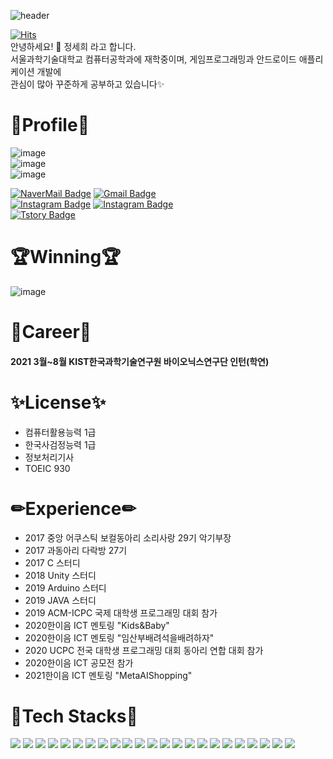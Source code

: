 ![header](https://capsule-render.vercel.app/api?type=waving&color=auto&height=250&section=header&text=saying%20me&fontSize=90)

[![Hits](https://hits.seeyoufarm.com/api/count/incr/badge.svg?url=https%3A%2F%2Fgithub.com%2FSayisMe&count_bg=%23FF65A3&title_bg=%23555555&icon=&icon_color=%23E7E7E7&title=hits&edge_flat=false)](https://hits.seeyoufarm.com)  
    안녕하세요! 🙌 정세희 라고 합니다.  
    서울과학기술대학교 컴퓨터공학과에 재학중이며, 게임프로그래밍과 안드로이드 애플리케이션 개발에  
    관심이 많아 꾸준하게 공부하고 있습니다✨

# 🌸Profile🌸
 
 ![image](https://user-images.githubusercontent.com/46295659/123131037-4698ec80-d488-11eb-9af0-d7459e4962c0.png)  
 ![image](https://user-images.githubusercontent.com/46295659/123131281-83fd7a00-d488-11eb-949a-fc289c66f5a5.png)  
 ![image](https://user-images.githubusercontent.com/46295659/123131783-fcfcd180-d488-11eb-92ea-a357d3d1b241.png)




[![NaverMail Badge](https://img.shields.io/badge/Naver-brightgreen?style=for-the-badge&logo=Naver&logoColor=white&link=mailto:zanne1218@naver.com)](mailto:zanne1218@naver.com)
[![Gmail Badge](https://img.shields.io/badge/Gmail-d14836?style=for-the-badge&logo=Gmail&logoColor=white&link=mailto:zanne1218@gmail.com)](mailto:zanne1218@gmail.com)  
[![Instagram Badge](https://img.shields.io/badge/Instagram-FF69B4?style=for-the-badge&logo=instagram&logoColor=white&link=https://www.instagram.com/saying.me)](https://www.instagram.com/saying.me) [![Instagram Badge](https://img.shields.io/badge/Eatstagram-blueviolet?style=for-the-badge&logo=instagram&logoColor=white&link=https://www.instagram.com/pr252nt)](https://www.instagram.com/pr252nt)  
[![Tstory Badge](https://img.shields.io/badge/T_story-black?style=for-the-badge&link=https://saying-me.tistory.com)](https://saying-me.tistory.com)


# 🏆Winning🏆
![image](https://user-images.githubusercontent.com/46295659/123190059-d61abb80-d4d9-11eb-87c6-2f064c963226.png)

# 💼Career💼
#### 2021 3월~8월 KIST한국과학기술연구원 바이오닉스연구단 인턴(학연) 

# ✨License✨
- 컴퓨터활용능력 1급
- 한국사검정능력 1급
- 정보처리기사
- TOEIC 930

# ✏Experience✏
- 2017 중앙 어쿠스틱 보컬동아리 소리사랑 29기 악기부장
- 2017 과동아리 다락방 27기
- 2017 C 스터디
- 2018 Unity 스터디
- 2019 Arduino 스터디
- 2019 JAVA 스터디
- 2019 ACM-ICPC 국제 대학생 프로그래밍 대회 참가
- 2020한이음 ICT 멘토링 "Kids&Baby"
- 2020한이음 ICT 멘토링 "임산부배려석을배려하자"
- 2020 UCPC  전국 대학생 프로그래밍 대회 동아리 연합 대회 참가
- 2020한이음 ICT 공모전 참가
- 2021한이음 ICT 멘토링 "MetaAIShopping"

# 👑Tech Stacks👑
<img src="https://img.shields.io/badge/Android-3DDC84?style=flat-square&logo=Android&logoColor=white"/></a>
<img src="https://img.shields.io/badge/Android_Studio-3DDC84?style=flat-square&logo=AndroidStudio&logoColor=white"/></a>
<img src="https://img.shields.io/badge/Apache_Spark-E25A1C?style=flat-square&logo=AparcheSpark&logoColor=white"/></a>
<img src="https://img.shields.io/badge/Arduino-00979D?style=flat-square&logo=Arduino&logoColor=white"/></a>
<img src="https://img.shields.io/badge/C-A8B9CC?style=flat-square&logo=C&logoColor=white"/></a>
<img src="https://img.shields.io/badge/C%23-239120?style=flat-square&logo=c-sharp&logoColor=white"/></a>
<img src="https://img.shields.io/badge/C++-00599C?style=flat-square&logo=C%2B%2B&logoColor=white"/></a> 
<img src="https://img.shields.io/badge/Docker-2496ED?style=flat-square&logo=Docker&logoColor=white"/></a> 
<img src="https://img.shields.io/badge/Firebase-FFCA28?style=flat-square&logo=Firebase&logoColor=white"/></a> 
<img src="https://img.shields.io/badge/Git-F05032?style=flat-square&logo=Git&logoColor=white"/></a> 
<img src="https://img.shields.io/badge/Github-181717?style=flat-square&logo=Github&logoColor=white"/></a> 
<img src="https://img.shields.io/badge/GitLab-FCA121?style=flat-square&logo=Gitlab&logoColor=white"/></a> 
<img src="https://img.shields.io/badge/HTML5-E34F26?style=flat-square&logo=HTML5&logoColor=white"/></a> 
<img src="https://img.shields.io/badge/Java-007396?style=flat-square&logo=Java&logoColor=white"/></a> 
<img src="https://img.shields.io/badge/Jupyter-F37626?style=flat-square&logo=Jupyter&logoColor=white"/></a> 
<img src="https://img.shields.io/badge/Markdown-000000?style=flat-square&logo=Markdown&logoColor=white"/></a> 
<img src="https://img.shields.io/badge/MySQL-4479A1?style=flat-square&logo=MySQL&logoColor=white"/></a> 
<img src="https://img.shields.io/badge/Python-3776AB?style=flat-square&logo=Python&logoColor=white"/></a> 
<img src="https://img.shields.io/badge/Raspberry_Pi-A22846?style=flat-square&logo=Raspberry-Pi&logoColor=white"/></a> 
<img src="https://img.shields.io/badge/Sublime_Text-FF9800?style=flat-square&logo=Sublime-Text&logoColor=white"/></a> 
<img src="https://img.shields.io/badge/Unity-000000?style=flat-square&logo=Unity&logoColor=white"/></a> 
<img src="https://img.shields.io/badge/Visual_Studio-5C2D91?style=flat-square&logo=Visual-Studio&logoColor=white"/></a> 
<img src="https://img.shields.io/badge/Visual_Studio_Code-007ACC?style=flat-square&logo=visual-studio-code&logoColor=white"/></a> 

<!--
**SayisMe/SayisMe** is a ✨ _special_ ✨ repository because its `README.md` (this file) appears on your GitHub profile.

Here are some ideas to get you started:

- 🔭 I’m currently working on ...
- 🌱 I’m currently learning ...
- 👯 I’m looking to collaborate on ...
- 🤔 I’m looking for help with ...
- 💬 Ask me about ...
- 📫 How to reach me: ...
- 😄 Pronouns: ...
- ⚡ Fun fact: ...
-->
